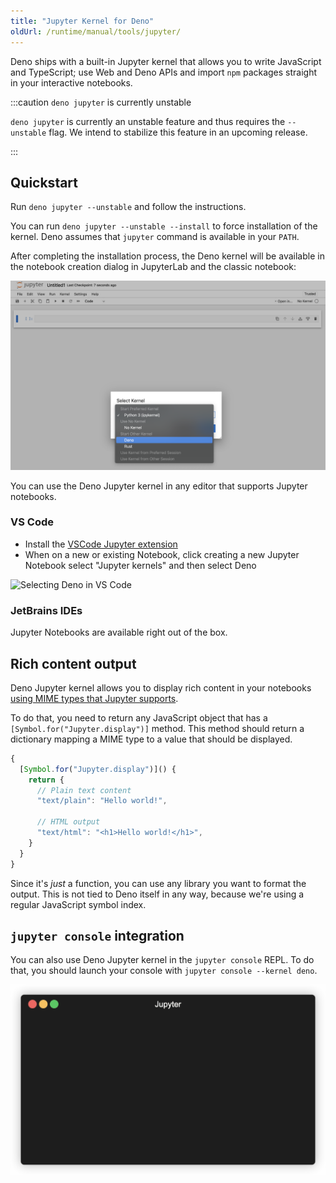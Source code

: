 ```yaml
---
title: "Jupyter Kernel for Deno"
oldUrl: /runtime/manual/tools/jupyter/
---
```


Deno ships with a built-in Jupyter kernel that allows you to write JavaScript
and TypeScript; use Web and Deno APIs and import `npm` packages straight in your
interactive notebooks.

:::caution `deno jupyter` is currently unstable

`deno jupyter` is currently an unstable feature and thus requires the
`--unstable` flag. We intend to stabilize this feature in an upcoming release.

:::

## Quickstart

Run `deno jupyter --unstable` and follow the instructions.

You can run `deno jupyter --unstable --install` to force installation of the
kernel. Deno assumes that `jupyter` command is available in your `PATH`.

After completing the installation process, the Deno kernel will be available in
the notebook creation dialog in JupyterLab and the classic notebook:

![Jupyter notebook kernel selection](../images/jupyter_notebook.png)

You can use the Deno Jupyter kernel in any editor that supports Jupyter
notebooks.

### VS Code

- Install the
  [VSCode Jupyter extension](https://marketplace.visualstudio.com/items?itemName=ms-toolsai.jupyter)
- When on a new or existing Notebook, click creating a new Jupyter Notebook
  select "Jupyter kernels" and then select Deno

![Selecting Deno in VS Code](https://github.com/denoland/deno-docs/assets/836375/32f0ccc3-35f7-47e5-84f4-17c20a5b5732)

### JetBrains IDEs

Jupyter Notebooks are available right out of the box.

## Rich content output

Deno Jupyter kernel allows you to display rich content in your notebooks
[using MIME types that Jupyter supports](https://docs.jupyter.org/en/latest/reference/mimetype.html).

To do that, you need to return any JavaScript object that has a
`[Symbol.for("Jupyter.display")]` method. This method should return a dictionary
mapping a MIME type to a value that should be displayed.

```ts
{
  [Symbol.for("Jupyter.display")]() {
    return {
      // Plain text content
      "text/plain": "Hello world!",

      // HTML output
      "text/html": "<h1>Hello world!</h1>",
    }
  }
}
```

Since it's _just_ a function, you can use any library you want to format the
output. This is not tied to Deno itself in any way, because we're using a
regular JavaScript symbol index.

## `jupyter console` integration

You can also use Deno Jupyter kernel in the `jupyter console` REPL. To do that,
you should launch your console with `jupyter console --kernel deno`.

![Using the Deno kernel in a CLI](../images/jupyter-cli.gif)
